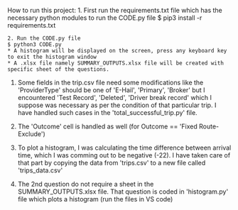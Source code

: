 How to run this project:
	1. First run the requirements.txt file which has the necessary python modules to run the CODE.py file
	$ pip3 install -r requirements.txt
	
	2. Run the CODE.py file
	$ python3 CODE.py
	* A histogram will be displayed on the screen, press any keyboard key to exit the histogram window
	* A .xlsx file namely SUMMARY_OUTPUTS.xlsx file will be created with specific sheet of the questions.

1. Some fields in the trip.csv file need some modifications like the 'ProviderType' should be one of 'E-Hail', 'Primary', 'Broker' but I encountered 'Test Record', 'Deleted', 'Driver break record' which I suppose was necessary as per the condition of that particular trip. I have handled such cases in the 'total_successful_trip.py' file.


2. The 'Outcome' cell is handled as well (for Outcome == 'Fixed Route-Exclude')

3. To plot a histogram, I was calculating the time difference between arrival time, which I was comming out to be negative (-22). I have taken care of that part by copying the data from 'trips.csv' to a new file called 'trips_data.csv'

4. The 2nd question do not require a sheet in the SUMMARY_OUTPUTS.xlsx file. That question is coded in 'histogram.py' file which plots a histogram (run the files in VS code)

